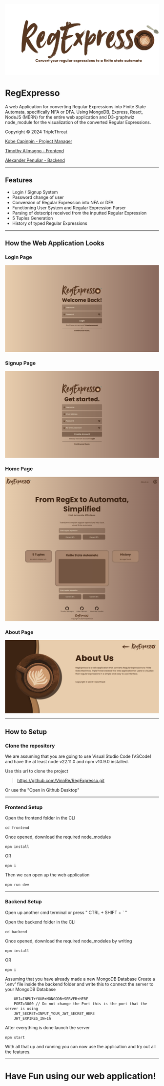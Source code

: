 ![](https://github.com/VinnRe/RegExpresso/blob/main/frontend/src/assets/header_reg_expresso.svg)

# RegExpresso

A web Application for converting Regular Expressions into Finite State Automata, specifically NFA or DFA. Using MongoDB, Express, React, NodeJS (MERN) for the entire web application and D3-graphwiz node_module for the visualization of the converted Regular Expressions.

Copyright © 2024 TripleThreat

[Kobe Capinpin - Project Manager](https://github.com/VinnRe)

[Timothy Alimagno - Frontend](https://github.com/mothy-08)

[Alexander Penuliar - Backend](https://github.com/Exuille)

---

## Features

- Login / Signup System
- Password change of user
- Conversion of Regular Expression into NFA or DFA
- Functioning User System and Regular Expression Parser
- Parsing of dotscript received from the inputted Regular Expression
- 5 Tuples Generation
- History of typed Regular Expressions

---

## How the Web Application Looks

### Login Page

![](https://github.com/VinnRe/RegExpresso/blob/main/frontend/public/page_imgs/login_page.png)

### Signup Page

![](https://github.com/VinnRe/RegExpresso/blob/main/frontend/public/page_imgs/signup_page.png)

### Home Page

![](https://github.com/VinnRe/RegExpresso/blob/main/frontend/public/page_imgs/home__page.png)

### About Page

![](https://github.com/VinnRe/RegExpresso/blob/main/frontend/public/page_imgs/about_page.png)

---

## How to Setup

### Clone the repository

We are assuming that you are going to use Visual Studio Code (VSCode) and have the at least node v22.11.0 and npm v10.9.0 installed.

Use this url to clone the project

> https://github.com/VinnRe/RegExpresso.git

Or use the "Open in Github Desktop"

---

### Frontend Setup

Open the frontend folder in the CLI

`cd frontend`

Once opened, download the required node_modules

`npm install`

OR

`npm i`

Then we can open up the web application

`npm run dev`

---

### Backend Setup

Open up another cmd terminal or press " CTRL + SHIFT + ` "

Open the backend folder in the CLI

`cd backend`

Once opened, download the required node_modeles by writing

`npm install`

OR

`npm i`

Assuming that you have already made a new MongoDB Database
Create a '.env' file inside the backend folder and write this to connect the server to your MongoDB Database

```
    URI=INPUT+YOUR+MONGODB+SERVER+HERE
    PORT=3000 // Do not change the Port this is the port that the server is using
    JWT_SECRET=INPUT_YOUR_JWT_SECRET_HERE
    JWT_EXPIRES_IN=1h
```

After everything is done launch the server

`npm start`

With all that up and running you can now use the application and try out all the features.

---

# Have Fun using our web application!
